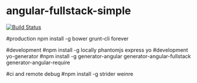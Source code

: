 angular-fullstack-simple
========================
[![Build Status](https://travis-ci.org/qpitlove/angular-fullstack-simple.svg?branch=master)](https://travis-ci.org/qpitlove/angular-fullstack-simple)

#production
npm install -g bower grunt-cli forever

#development
#npm install -g locally phantomjs express yo
#development yo-generator
#npm install -g generator-angular generator-angular-fullstack generator-angular-require

#ci and remote debug
#npm install -g strider weinre